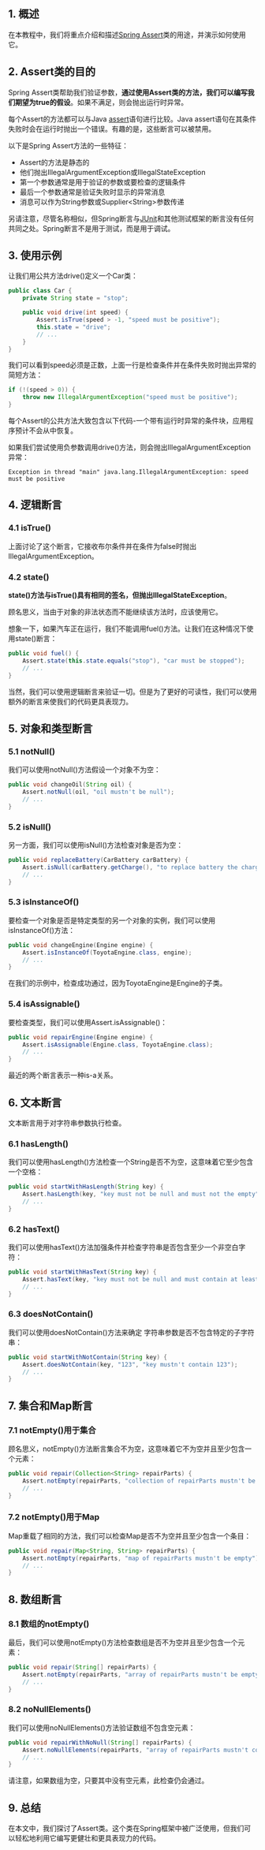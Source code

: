 ## 1. 概述

在本教程中，我们将重点介绍和描述[Spring Assert](https://docs.spring.io/spring-framework/docs/current/javadoc-api/org/springframework/util/Assert.html)类的用途，并演示如何使用它。

## 2. Assert类的目的

Spring Assert类帮助我们验证参数，**通过使用Assert类的方法，我们可以编写我们期望为true的假设**。如果不满足，则会抛出运行时异常。

每个Assert的方法都可以与Java [assert](https://docs.oracle.com/javase/8/docs/technotes/guides/language/assert.html)语句进行比较。Java assert语句在其条件失败时会在运行时抛出一个错误。有趣的是，这些断言可以被禁用。

以下是Spring Assert方法的一些特征：

-   Assert的方法是静态的
-   他们抛出IllegalArgumentException或IllegalStateException
-   第一个参数通常是用于验证的参数或要检查的逻辑条件
-   最后一个参数通常是验证失败时显示的异常消息
-   消息可以作为String参数或Supplier<String\>参数传递

另请注意，尽管名称相似，但Spring断言与[JUnit](https://junit.org/)和其他测试框架的断言没有任何共同之处。Spring断言不是用于测试，而是用于调试。

## 3. 使用示例

让我们用公共方法drive()定义一个Car类：

```java
public class Car {
	private String state = "stop";

	public void drive(int speed) {
		Assert.isTrue(speed > -1, "speed must be positive");
		this.state = "drive";
		// ...
	}
}
```

我们可以看到speed必须是正数，上面一行是检查条件并在条件失败时抛出异常的简短方法：

```java
if (!(speed > 0)) {
    throw new IllegalArgumentException("speed must be positive");
}
```

每个Assert的公共方法大致包含以下代码-一个带有运行时异常的条件块，应用程序预计不会从中恢复。

如果我们尝试使用负参数调用drive()方法，则会抛出IllegalArgumentException异常：

```shell
Exception in thread "main" java.lang.IllegalArgumentException: speed must be positive
```

## 4. 逻辑断言

### 4.1 isTrue()

上面讨论了这个断言，它接收布尔条件并在条件为false时抛出IllegalArgumentException。

### 4.2 state()

**state()方法与isTrue()具有相同的签名，但抛出IllegalStateException**。

顾名思义，当由于对象的非法状态而不能继续该方法时，应该使用它。

想象一下，如果汽车正在运行，我们不能调用fuel()方法。让我们在这种情况下使用state()断言：

```java
public void fuel() {
    Assert.state(this.state.equals("stop"), "car must be stopped");
    // ...
}
```

当然，我们可以使用逻辑断言来验证一切。但是为了更好的可读性，我们可以使用额外的断言来使我们的代码更具表现力。

## 5. 对象和类型断言

### 5.1 notNull()

我们可以使用notNull()方法假设一个对象不为空：

```java
public void сhangeOil(String oil) {
    Assert.notNull(oil, "oil mustn't be null");
    // ...
}
```

### 5.2 isNull()

另一方面，我们可以使用isNull()方法检查对象是否为空：

```java
public void replaceBattery(CarBattery carBattery) {
    Assert.isNull(carBattery.getCharge(), "to replace battery the charge must be null");
    // ...
}
```

### 5.3 isInstanceOf()

要检查一个对象是否是特定类型的另一个对象的实例，我们可以使用isInstanceOf()方法：

```java
public void сhangeEngine(Engine engine) {
    Assert.isInstanceOf(ToyotaEngine.class, engine);
    // ...
}
```

在我们的示例中，检查成功通过，因为ToyotaEngine是Engine的子类。

### 5.4 isAssignable()

要检查类型，我们可以使用Assert.isAssignable()：

```java
public void repairEngine(Engine engine) {
    Assert.isAssignable(Engine.class, ToyotaEngine.class);
    // ...
}
```

最近的两个断言表示一种is-a关系。

## 6. 文本断言

文本断言用于对字符串参数执行检查。

### 6.1 hasLength()

我们可以使用hasLength()方法检查一个String是否不为空，这意味着它至少包含一个空格：

```java
public void startWithHasLength(String key) {
    Assert.hasLength(key, "key must not be null and must not the empty");
    // ...
}
```

### 6.2 hasText()

我们可以使用hasText()方法加强条件并检查字符串是否包含至少一个非空白字符：

```java
public void startWithHasText(String key) {
    Assert.hasText(key, "key must not be null and must contain at least one non-whitespace  character");
    // ...
}
```

### 6.3 doesNotContain()

我们可以使用doesNotContain()方法来确定 字符串参数是否不包含特定的子字符串：

```java
public void startWithNotContain(String key) {
    Assert.doesNotContain(key, "123", "key mustn't contain 123");
    // ...
}
```

## 7. 集合和Map断言

### 7.1 notEmpty()用于集合

顾名思义，notEmpty()方法断言集合不为空，这意味着它不为空并且至少包含一个元素：

```java
public void repair(Collection<String> repairParts) {
    Assert.notEmpty(repairParts, "collection of repairParts mustn't be empty");
    // ...
}
```

### 7.2 notEmpty()用于Map

Map重载了相同的方法，我们可以检查Map是否不为空并且至少包含一个条目：

```java
public void repair(Map<String, String> repairParts) {
    Assert.notEmpty(repairParts, "map of repairParts mustn't be empty");
    // ...
}
```

## 8. 数组断言

### 8.1 数组的notEmpty()

最后，我们可以使用notEmpty()方法检查数组是否不为空并且至少包含一个元素：

```java
public void repair(String[] repairParts) {
    Assert.notEmpty(repairParts, "array of repairParts mustn't be empty");
    // ...
}
```

### 8.2 noNullElements()

我们可以使用noNullElements()方法验证数组不包含空元素：

```java
public void repairWithNoNull(String[] repairParts) {
    Assert.noNullElements(repairParts, "array of repairParts mustn't contain null elements");
    // ...
}
```

请注意，如果数组为空，只要其中没有空元素，此检查仍会通过。

## 9. 总结

在本文中，我们探讨了Assert类。这个类在Spring框架中被广泛使用，但我们可以轻松地利用它编写更健壮和更具表现力的代码。